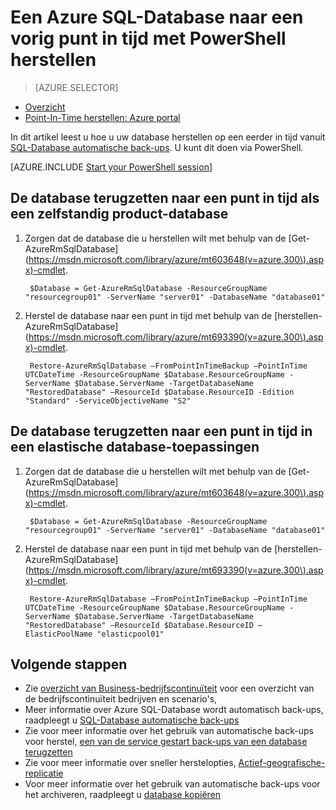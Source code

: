 <properties
    pageTitle="Een Azure SQL-Database herstellen naar een vorig punt in tijd (PowerShell) | Microsoft Azure"
    description="Een Azure SQL-Database naar een vorig punt in tijd herstellen"
    services="sql-database"
    documentationCenter=""
    authors="stevestein"
    manager="jhubbard"
    editor=""/>

<tags
    ms.service="sql-database"
    ms.devlang="NA"
    ms.topic="article"
    ms.tgt_pltfrm="powershell"
    ms.workload="NA"
    ms.date="07/17/2016"
    ms.author="sstein"/>

# <a name="restore-an-azure-sql-database-to-a-previous-point-in-time-with-powershell"></a>Een Azure SQL-Database naar een vorig punt in tijd met PowerShell herstellen

> [AZURE.SELECTOR]
- [Overzicht](sql-database-recovery-using-backups.md)
- [Point-In-Time herstellen: Azure portal](sql-database-point-in-time-restore-portal.md)

In dit artikel leest u hoe u uw database herstellen op een eerder in tijd vanuit [SQL-Database automatische back-ups](sql-database-automated-backups.md). U kunt dit doen via PowerShell.

[AZURE.INCLUDE [Start your PowerShell session](../../includes/sql-database-powershell.md)]

## <a name="restore-your-database-to-a-point-in-time-as-a-standalone-database"></a>De database terugzetten naar een punt in tijd als een zelfstandig product-database

1. Zorgen dat de database die u herstellen wilt met behulp van de [Get-AzureRmSqlDatabase] (https://msdn.microsoft.com/library/azure/mt603648(v=azure.300\).aspx)-cmdlet.

        $Database = Get-AzureRmSqlDatabase -ResourceGroupName "resourcegroup01" -ServerName "server01" -DatabaseName "database01"

2. Herstel de database naar een punt in tijd met behulp van de [herstellen-AzureRmSqlDatabase] (https://msdn.microsoft.com/library/azure/mt693390(v=azure.300\).aspx)-cmdlet.

        Restore-AzureRmSqlDatabase –FromPointInTimeBackup –PointInTime UTCDateTime -ResourceGroupName $Database.ResourceGroupName -ServerName $Database.ServerName -TargetDatabaseName "RestoredDatabase" –ResourceId $Database.ResourceID -Edition "Standard" -ServiceObjectiveName "S2"


## <a name="restore-your-database-to-a-point-in-time-into-an-elastic-database-pool"></a>De database terugzetten naar een punt in tijd in een elastische database-toepassingen

1. Zorgen dat de database die u herstellen wilt met behulp van de [Get-AzureRmSqlDatabase] (https://msdn.microsoft.com/library/azure/mt603648(v=azure.300\).aspx)-cmdlet.

        $Database = Get-AzureRmSqlDatabase -ResourceGroupName "resourcegroup01" -ServerName "server01" -DatabaseName "database01"

2. Herstel de database naar een punt in tijd met behulp van de [herstellen-AzureRmSqlDatabase] (https://msdn.microsoft.com/library/azure/mt693390(v=azure.300\).aspx)-cmdlet.

        Restore-AzureRmSqlDatabase –FromPointInTimeBackup –PointInTime UTCDateTime -ResourceGroupName $Database.ResourceGroupName -ServerName $Database.ServerName -TargetDatabaseName "RestoredDatabase" –ResourceId $Database.ResourceID –ElasticPoolName "elasticpool01"


## <a name="next-steps"></a>Volgende stappen

- Zie [overzicht van Business-bedrijfscontinuïteit](sql-database-business-continuity.md) voor een overzicht van de bedrijfscontinuïteit bedrijven en scenario's,
- Meer informatie over Azure SQL-Database wordt automatisch back-ups, raadpleegt u [SQL-Database automatische back-ups](sql-database-automated-backups.md)
- Zie voor meer informatie over het gebruik van automatische back-ups voor herstel, [een van de service gestart back-ups van een database terugzetten](sql-database-recovery-using-backups.md)
- Zie voor meer informatie over sneller herstelopties, [Actief-geografische-replicatie](sql-database-geo-replication-overview.md)  
- Voor meer informatie over het gebruik van automatische back-ups voor het archiveren, raadpleegt u [database kopiëren](sql-database-copy.md)
